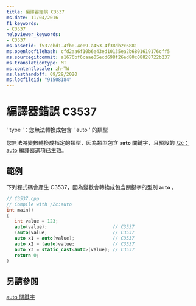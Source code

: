 ```yaml
---
title: 編譯器錯誤 C3537
ms.date: 11/04/2016
f1_keywords:
- C3537
helpviewer_keywords:
- C3537
ms.assetid: f537ebd1-4fb0-4e09-a453-4f38db2c6881
ms.openlocfilehash: cfd2aa6f10b6e43ed10135ea2b6801619176cff5
ms.sourcegitcommit: a1676bf6caae05ecd698f26ed80c08828722b237
ms.translationtype: MT
ms.contentlocale: zh-TW
ms.lasthandoff: 09/29/2020
ms.locfileid: "91508184"
---
```

# <a name="compiler-error-c3537"></a>編譯器錯誤 C3537

' type '：您無法轉換成包含 ' auto ' 的類型

您無法將變數轉換成指定的類型，因為類型包含 **`auto`** 關鍵字，且預設的 [/zc： auto](../../build/reference/zc-auto-deduce-variable-type.md) 編譯器選項已生效。

## <a name="example"></a>範例

下列程式碼會產生 C3537，因為變數會轉換成包含關鍵字的型別 **`auto`** 。

```cpp
// C3537.cpp
// Compile with /Zc:auto
int main()
{
   int value = 123;
   auto(value);                        // C3537
   (auto)value;                        // C3537
   auto x1 = auto(value);              // C3537
   auto x2 = (auto)value;              // C3537
   auto x3 = static_cast<auto>(value); // C3537
   return 0;
}
```

## <a name="see-also"></a>另請參閱

[auto 關鍵字](../../cpp/auto-cpp.md)
